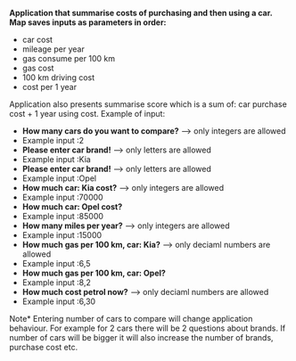 **Application that summarise costs of purchasing and then using a car. Map saves inputs as parameters in order:**
 - car cost
 - mileage per year
 - gas consume per 100 km
 - gas cost
 - 100 km driving cost
 - cost per 1 year
   
Application also presents summarise score which is a sum of: car purchase cost + 1 year using cost. Example of input:
- **How many cars do you want to compare?** --> only integers are allowed
- Example input :2
- **Please enter car brand!** --> only letters are allowed
- Example input :Kia
- **Please enter car brand!** --> only letters are allowed
- Example input :Opel
- **How much car: Kia cost?** --> only integers are allowed
- Example input :70000
- **How much car: Opel cost?**
- Example input :85000
- **How many miles per year?** --> only integers are allowed
- Example input :15000
- **How much gas per 100 km, car: Kia?** --> only deciaml numbers are allowed
- Example input :6,5
- **How much gas per 100 km, car: Opel?**
- Example input :8,2
- **How much cost petrol now?** --> only deciaml numbers are allowed
- Example input :6,30

Note*
Entering number of cars to compare will change application behaviour. For example for 2 cars there will be 2 questions about brands. If number of cars will be bigger it will also increase the number of brands, purchase cost etc. 
